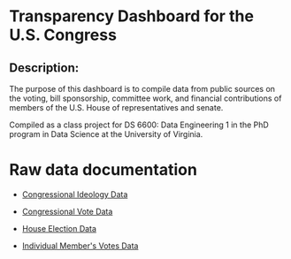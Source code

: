# Transparency Dashboard for the U.S. Congress 
## Description: 
The purpose of this dashboard is to compile data from public sources on the voting, bill sponsorship, committee work, and financial contributions of members of the U.S. House of representatives and senate. 

Compiled as a class project for DS 6600: Data Engineering 1 in the PhD program in Data Science at the University of Virginia. 

# Raw data documentation

* [Congressional Ideology Data](https://htmlpreview.github.io/?https://github.com/bryanchrist/contrans2023/blob/main/congress_ideology.html)

* [Congressional Vote Data](https://htmlpreview.github.io/?https://github.com/bryanchrist/contrans2023/blob/main/congress_votes.html)

* [House Election Data](https://htmlpreview.github.io/?https://github.com/bryanchrist/contrans2023/blob/main/elections_house.html)

* [Individual Member's Votes Data](https://htmlpreview.github.io/?https://github.com/bryanchrist/contrans2023/blob/main/member_votes.html)
